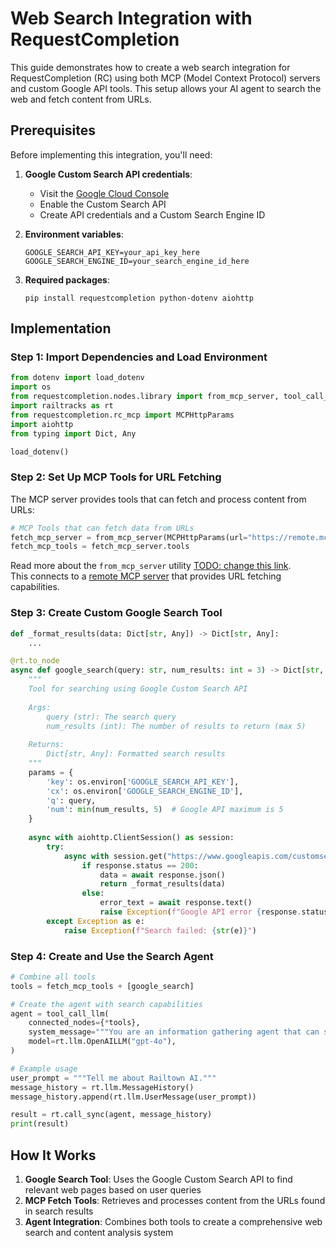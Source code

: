 # Web Search Integration with RequestCompletion

This guide demonstrates how to create a web search integration for RequestCompletion (RC) using both MCP (Model Context Protocol) servers and custom Google API tools. This setup allows your AI agent to search the web and fetch content from URLs.

## Prerequisites

Before implementing this integration, you'll need:

1. **Google Custom Search API credentials**:
   - Visit the [Google Cloud Console](https://console.cloud.google.com/apis/api/customsearch.googleapis.com/)
   - Enable the Custom Search API
   - Create API credentials and a Custom Search Engine ID

2. **Environment variables**: <br>
   ```
   GOOGLE_SEARCH_API_KEY=your_api_key_here
   GOOGLE_SEARCH_ENGINE_ID=your_search_engine_id_here
   ```

3. **Required packages**: <br>
   ```
   pip install requestcompletion python-dotenv aiohttp
   ```

## Implementation

### Step 1: Import Dependencies and Load Environment

```python
from dotenv import load_dotenv
import os
from requestcompletion.nodes.library import from_mcp_server, tool_call_llm
import railtracks as rt
from requestcompletion.rc_mcp import MCPHttpParams
import aiohttp
from typing import Dict, Any

load_dotenv()
```

### Step 2: Set Up MCP Tools for URL Fetching

The MCP server provides tools that can fetch and process content from URLs:

```python
# MCP Tools that can fetch data from URLs
fetch_mcp_server = from_mcp_server(MCPHttpParams(url="https://remote.mcpservers.org/fetch/mcp"))
fetch_mcp_tools = fetch_mcp_server.tools
```
Read more about the `from_mcp_server` utility [TODO: change this link](../../mcp/index.md). <br>
This connects to a [remote MCP server](https://remote-mcp-servers.com/servers/ecc7629a-9f3a-487d-86fb-039f46016621) that provides URL fetching capabilities.

### Step 3: Create Custom Google Search Tool

```python
def _format_results(data: Dict[str, Any]) -> Dict[str, Any]:
    ...

@rt.to_node
async def google_search(query: str, num_results: int = 3) -> Dict[str, Any]:
    """
    Tool for searching using Google Custom Search API
    
    Args:
        query (str): The search query
        num_results (int): The number of results to return (max 5)
    
    Returns:
        Dict[str, Any]: Formatted search results
    """
    params = {
        'key': os.environ['GOOGLE_SEARCH_API_KEY'],
        'cx': os.environ['GOOGLE_SEARCH_ENGINE_ID'],
        'q': query,
        'num': min(num_results, 5)  # Google API maximum is 5
    }
    
    async with aiohttp.ClientSession() as session:
        try:
            async with session.get("https://www.googleapis.com/customsearch/v1", params=params) as response:
                if response.status == 200:
                    data = await response.json()
                    return _format_results(data)
                else:
                    error_text = await response.text()
                    raise Exception(f"Google API error {response.status}: {error_text}")
        except Exception as e:
            raise Exception(f"Search failed: {str(e)}")
```

### Step 4: Create and Use the Search Agent

```python
# Combine all tools
tools = fetch_mcp_tools + [google_search]

# Create the agent with search capabilities
agent = tool_call_llm(
    connected_nodes={*tools},
    system_message="""You are an information gathering agent that can search the web.""",
    model=rt.llm.OpenAILLM("gpt-4o"),
)

# Example usage
user_prompt = """Tell me about Railtown AI."""
message_history = rt.llm.MessageHistory()
message_history.append(rt.llm.UserMessage(user_prompt))

result = rt.call_sync(agent, message_history)
print(result)
```

## How It Works

1. **Google Search Tool**: Uses the Google Custom Search API to find relevant web pages based on user queries
2. **MCP Fetch Tools**: Retrieves and processes content from the URLs found in search results
3. **Agent Integration**: Combines both tools to create a comprehensive web search and content analysis system
